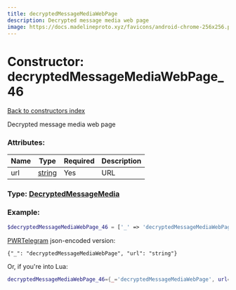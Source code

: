 ```yaml
---
title: decryptedMessageMediaWebPage
description: Decrypted message media web page
image: https://docs.madelineproto.xyz/favicons/android-chrome-256x256.png
---
```

# Constructor: decryptedMessageMediaWebPage\_46  
[Back to constructors index](index.md)



Decrypted message media web page

### Attributes:

| Name     |    Type       | Required | Description |
|----------|---------------|----------|-------------|
|url|[string](../types/string.md) | Yes|URL|



### Type: [DecryptedMessageMedia](../types/DecryptedMessageMedia.md)


### Example:

```php
$decryptedMessageMediaWebPage_46 = ['_' => 'decryptedMessageMediaWebPage', 'url' => 'string'];
```  

[PWRTelegram](https://pwrtelegram.xyz) json-encoded version:

```
{"_": "decryptedMessageMediaWebPage", "url": "string"}
```


Or, if you're into Lua:

```lua
decryptedMessageMediaWebPage_46={_='decryptedMessageMediaWebPage', url='string'}

```


